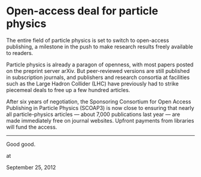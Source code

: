 # Open-access deal for particle physics
The entire field of particle physics is set to switch to open-access publishing, a milestone in the push to make research results freely available to readers. 

Particle physics is already a paragon of openness, with most papers posted on the preprint server arXiv. But peer-reviewed versions are still published in subscription journals, and publishers and research consortia at facilities such as the Large Hadron Collider (LHC) have previously had to strike piecemeal deals to free up a few hundred articles.

After six years of negotiation, the Sponsoring Consortium for Open Access Publishing in Particle Physics (SCOAP3) is now close to ensuring that nearly all particle-physics articles — about 7,000 publications last year — are made immediately free on journal websites. Upfront payments from libraries will fund the access.

---

Good good.







at

September 25, 2012















